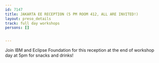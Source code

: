 ```yaml
---
id: 7147
title: JAKARTA EE RECEPTION (5 PM ROOM 412, ALL ARE INVITED!)
layout: preso_details
track: full day workshops
persons: []


---
```


Join IBM and Eclipse Foundation for this reception at the end of workshop day at 5pm for snacks and drinks!